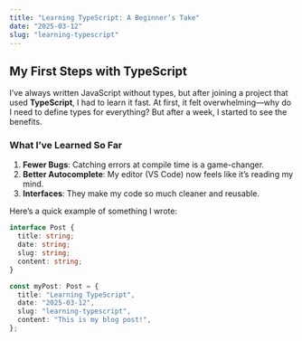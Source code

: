 ```yaml
---
title: "Learning TypeScript: A Beginner’s Take"
date: "2025-03-12"
slug: "learning-typescript"
---
```


## My First Steps with TypeScript

I’ve always written JavaScript without types, but after joining a project that used **TypeScript**, I had to learn it fast. At first, it felt overwhelming—why do I need to define types for everything? But after a week, I started to see the benefits.

### What I’ve Learned So Far

1. **Fewer Bugs**: Catching errors at compile time is a game-changer.
2. **Better Autocomplete**: My editor (VS Code) now feels like it’s reading my mind.
3. **Interfaces**: They make my code so much cleaner and reusable.

Here’s a quick example of something I wrote:

```typescript
interface Post {
  title: string;
  date: string;
  slug: string;
  content: string;
}

const myPost: Post = {
  title: "Learning TypeScript",
  date: "2025-03-12",
  slug: "learning-typescript",
  content: "This is my blog post!",
};
